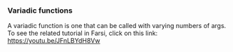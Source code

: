 ### Variadic functions

A variadic function is one that can be called with varying numbers of args.
To see the related tutorial in Farsi, click on this link: https://youtu.be/JFnLBYdH8Vw